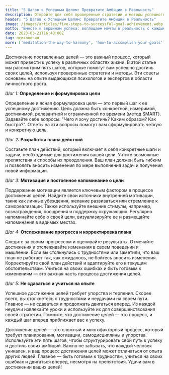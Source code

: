 ```yaml
---
title: "5 Шагов к Успешным Целям: Превратите Амбиции в Реальность"
description: Откройте для себя проверенные стратегии и методы успешного достижения целей, вдохновитесь на путь к успеху и преобразите свою жизнь с нашими советами!
header: "5 Шагов к Успешным Целям: Превратите Амбиции в Реальность"
image: /images/articles/five-steps-to-successful-goal-achievement.webp
motto: "Вместе к вершинам успеха: воплощаем мечты в реальность с каждым прочитанным советом!"
date: 2023-03-21T16:40:00Z
tag: психология
more: ['meditation-the-way-to-harmony', 'how-to-accomplish-your-goals']
---
```

Достижение поставленных целей — это важный процесс, который может привести к успеху в различных областях жизни. В этой статье мы рассмотрим пять шагов, которые помогут вам успешно достичь своих целей, используя проверенные стратегии и методы. Эти советы основаны на опыте выдающихся психологов и экспертов в области личностного роста.

  
_Шаг 1:_ **Определение и формулировка цели**

Определение и ясная формулировка цели — это первый шаг к ее успешному достижению. Цель должна быть конкретной, измеримой, достижимой, релевантной и ограниченной по времени (метод SMART). Задавайте себе вопросы: "Чего я хочу достичь? Каким образом? Как быстро?". Ответы на эти вопросы помогут вам сформулировать четкую и конкретную цель.

  
_Шаг 2:_ **Разработка плана действий**

Составьте план действий, который включает в себя конкретные шаги и задачи, необходимые для достижения вашей цели. Учтите возможные препятствия и способы их преодоления. Ваш план должен быть гибким и позволять вносить изменения по мере выполнения задач и получения новой информации.

  
_Шаг 3:_ **Мотивация и постоянное напоминание о цели**

Поддержание мотивации является ключевым фактором в процессе достижения целей. Найдите свои источники внутренней мотивации, такие как личные убеждения, желание развиваться или стремление к самореализации. Также используйте внешние стимулы, например, вознаграждения, поощрения и поддержку окружающих. Регулярно напоминайте себе о своей цели, визуализируйте ее и размещайте напоминания в видимых местах.

  
_Шаг 4:_ **Отслеживание прогресса и корректировка плана**

Следите за своим прогрессом и оценивайте результаты. Отмечайте достижения и отслеживайте изменения в своем поведении и мышлении. Если вы столкнулись с трудностями или заметили, что ваш план не работает так, как ожидалось, не бойтесь вносить изменения. Корректируйте свой план действий и адаптируйте его к текущим обстоятельствам. Учиться на своих ошибках и быть готовым к изменениям — это важная часть процесса достижения целей.

  
_Шаг 5:_ **Не сдаваться и учиться на опыте**

  
Успешное достижение целей требует упорства и терпения. Скорее всего, вы столкнетесь с трудностями и неудачами на своем пути. Главное — не сдаваться и продолжать двигаться вперед. Из каждой неудачи извлекайте уроки и используйте их для совершенствования своей стратегии. Помните, что достижение целей — это процесс, и каждый шаг вперед приближает вас к успеху.

  
Достижение целей — это сложный и многофакторный процесс, который требует планирования, мотивации, самодисциплины и упорства. Используйте эти пять шагов, чтобы структурировать свой путь к успеху и достичь своих амбиций. Важно не забывать, что каждый человек уникален, и ваш процесс достижения целей может отличаться от опыта других людей. Главное — быть готовым к трудностям, учиться на своих ошибках и двигаться вперед, несмотря на препятствия. Удачи вам в достижении ваших целей!
